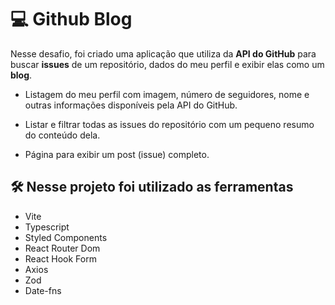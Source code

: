# 💻 Github Blog

Nesse desafio, foi criado uma aplicação que utiliza da **API do GitHub** para buscar **issues** de um repositório, dados do meu perfil e exibir elas como um **blog**.

- Listagem do meu perfil com imagem, número de seguidores, nome e outras informações disponíveis pela API do GitHub.

- Listar e filtrar todas as issues do repositório com um pequeno resumo do conteúdo dela.

- Página para exibir um post (issue) completo.

## 🛠️ Nesse projeto foi utilizado as ferramentas

- Vite
- Typescript
- Styled Components
- React Router Dom
- React Hook Form
- Axios
- Zod
- Date-fns
